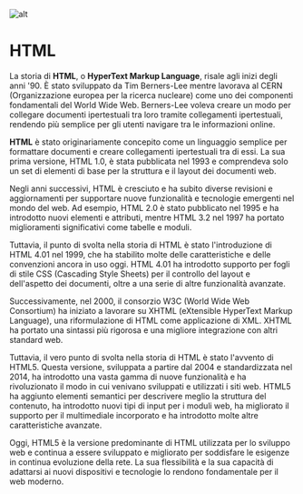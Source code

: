 ![alt](https://i.ibb.co/VQDxhSp/HTML.png)

# HTML

La storia di **HTML**, o **HyperText Markup Language**, risale agli inizi degli anni '90. È stato sviluppato da Tim Berners-Lee mentre lavorava al CERN (Organizzazione europea per la ricerca nucleare) come uno dei componenti fondamentali del World Wide Web. Berners-Lee voleva creare un modo per collegare documenti ipertestuali tra loro tramite collegamenti ipertestuali, rendendo più semplice per gli utenti navigare tra le informazioni online.

**HTML** è stato originariamente concepito come un linguaggio semplice per formattare documenti e creare collegamenti ipertestuali tra di essi. La sua prima versione, HTML 1.0, è stata pubblicata nel 1993 e comprendeva solo un set di elementi di base per la struttura e il layout dei documenti web.

Negli anni successivi, HTML è cresciuto e ha subito diverse revisioni e aggiornamenti per supportare nuove funzionalità e tecnologie emergenti nel mondo del web. Ad esempio, HTML 2.0 è stato pubblicato nel 1995 e ha introdotto nuovi elementi e attributi, mentre HTML 3.2 nel 1997 ha portato miglioramenti significativi come tabelle e moduli.

Tuttavia, il punto di svolta nella storia di HTML è stato l'introduzione di HTML 4.01 nel 1999, che ha stabilito molte delle caratteristiche e delle convenzioni ancora in uso oggi. HTML 4.01 ha introdotto supporto per fogli di stile CSS (Cascading Style Sheets) per il controllo del layout e dell'aspetto dei documenti, oltre a una serie di altre funzionalità avanzate.

Successivamente, nel 2000, il consorzio W3C (World Wide Web Consortium) ha iniziato a lavorare su XHTML (eXtensible HyperText Markup Language), una riformulazione di HTML come applicazione di XML. XHTML ha portato una sintassi più rigorosa e una migliore integrazione con altri standard web.

Tuttavia, il vero punto di svolta nella storia di HTML è stato l'avvento di HTML5. Questa versione, sviluppata a partire dal 2004 e standardizzata nel 2014, ha introdotto una vasta gamma di nuove funzionalità e ha rivoluzionato il modo in cui venivano sviluppati e utilizzati i siti web. HTML5 ha aggiunto elementi semantici per descrivere meglio la struttura del contenuto, ha introdotto nuovi tipi di input per i moduli web, ha migliorato il supporto per il multimediale incorporato e ha introdotto molte altre caratteristiche avanzate.

Oggi, HTML5 è la versione predominante di HTML utilizzata per lo sviluppo web e continua a essere sviluppato e migliorato per soddisfare le esigenze in continua evoluzione della rete. La sua flessibilità e la sua capacità di adattarsi ai nuovi dispositivi e tecnologie lo rendono fondamentale per il web moderno.
